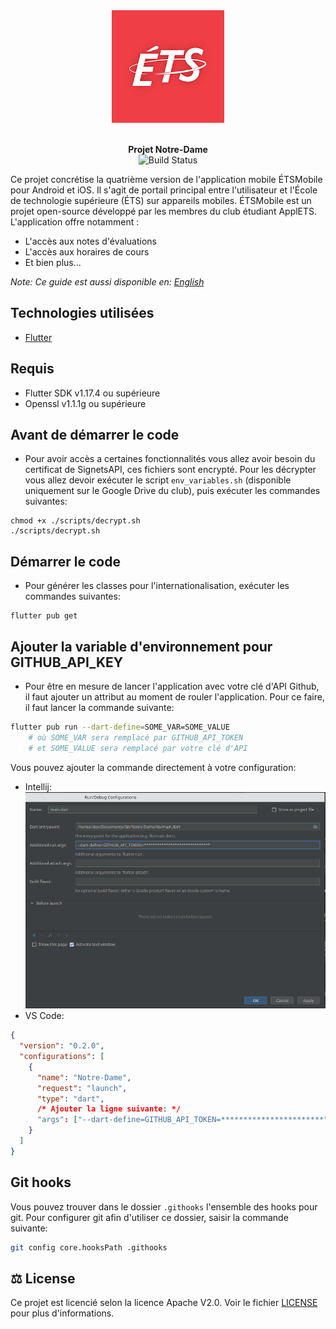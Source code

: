 <div align="center">
  <img src="https://raw.githubusercontent.com/ApplETS/Notre-Dame/master/docs/images/ETS_logo.png" />
  <p>
    <br /><strong>Projet Notre-Dame</strong>
    <br />
    <a href="https://travis-ci.org/ApplETS/Notre-Dame" style="text-decoration: none;">
        <img src="https://travis-ci.com/ApplETS/Notre-Dame.svg?branch=master" alt="Build Status"/>
    </a>
    <br />
  </p>
</div>

Ce projet concrétise la quatrième version de l'application mobile ÉTSMobile pour Android et iOS. Il s'agit de portail principal entre l'utilisateur et l'École de technologie supérieure (ÉTS) sur appareils mobiles. ÉTSMobile est un projet open-source développé par les membres du club étudiant ApplETS. L'application offre notamment :

* L'accès aux notes d'évaluations
*  L'accès aux horaires de cours
*  Et bien plus...

_Note: Ce guide est aussi disponible en: [English](https://github.com/ApplETS/Notre-Dame/blob/master/README.md)_

## Technologies utilisées

* [Flutter](https://flutter.dev)

## Requis

- Flutter SDK v1.17.4 ou supérieure
- Openssl v1.1.1g ou supérieure

## Avant de démarrer le code

- Pour avoir accès a certaines fonctionnalités vous allez avoir besoin du certificat de SignetsAPI, ces fichiers sont encrypté.
  Pour les décrypter vous allez devoir exécuter le script `env_variables.sh` (disponible uniquement sur le Google Drive du club), puis exécuter les commandes suivantes:
```
chmod +x ./scripts/decrypt.sh
./scripts/decrypt.sh
```

## Démarrer le code

- Pour générer les classes pour l'internationalisation, exécuter les commandes suivantes:
```
flutter pub get
```
## Ajouter la variable d'environnement pour GITHUB_API_KEY

- Pour être en mesure de lancer l'application avec votre clé d'API Github, il faut ajouter un attribut au moment de rouler l'application. Pour ce faire, il faut lancer la commande suivante:
```bash
flutter pub run --dart-define=SOME_VAR=SOME_VALUE
    # où SOME_VAR sera remplacé par GITHUB_API_TOKEN
    # et SOME_VALUE sera remplacé par votre clé d'API
```
Vous pouvez ajouter la commande directement à votre configuration:
* Intellij: 
![img.png](docs/images/intellij_config.png)
* VS Code: 
```json
{
  "version": "0.2.0",
  "configurations": [
    {
      "name": "Notre-Dame",
      "request": "launch",
      "type": "dart",
      /* Ajouter la ligne suivante: */
      "args": ["--dart-define=GITHUB_API_TOKEN=***********************"]
    }
  ]
}
```
## Git hooks

Vous pouvez trouver dans le dossier `.githooks` l'ensemble des hooks pour git. Pour configurer git afin d'utiliser ce dossier, saisir la commande suivante:
```bash
git config core.hooksPath .githooks
```

## ⚖️ License
Ce projet est licencié selon la licence Apache V2.0. Voir le fichier [LICENSE](https://github.com/ApplETS/Notre-Dame/blob/master/LICENSE) pour plus d'informations.
